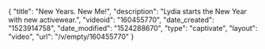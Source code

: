 {
    "title": "New Years. New Me!",
    "description": "Lydia starts the New Year with new activewear.",
    "videoid": "160455770",
    "date_created": "1523914758",
    "date_modified": "1524288670",
    "type": "captivate",
    "layout": "video",
    "url": "\/v\/empty\/160455770"
}